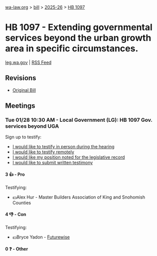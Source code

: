 [wa-law.org](/) > [bill](/bill/) > [2025-26](/bill/2025-26/) > [HB 1097](/bill/2025-26/hb/1097/)

# HB 1097 - Extending governmental services beyond the urban growth area in specific circumstances.
[leg.wa.gov](https://app.leg.wa.gov/billsummary?BillNumber=1097&Year=2025&Initiative=false) | [RSS Feed](./rss.xml)

## Revisions
* [Original Bill](1/)

## Meetings
### Tue 01/28 10:30 AM - Local Government (LG): HB 1097 Gov. services beyond UGA
Sign up to testify:
* [I would like to testify in person during the hearing](https://app.leg.wa.gov/csi/Testifier/Add?chamber=House&mId=32570&aId=162036&caId=25084&tId=1)
* [I would like to testify remotely](https://app.leg.wa.gov/csi/Testifier/Add?chamber=House&mId=32570&aId=162036&caId=25084&tId=2)
* [I would like my position noted for the legislative record](https://app.leg.wa.gov/csi/Testifier/Add?chamber=House&mId=32570&aId=162036&caId=25084&tId=3)
* [I would like to submit written testimony](https://app.leg.wa.gov/csi/Testifier/Add?chamber=House&mId=32570&aId=162036&caId=25084&tId=4)

#### 3 👍 - Pro
Testifying:
* 💵Alex Hur - Master Builders Association of King and Snohomish Counties

#### 4 👎 - Con
Testifying:
* 💵Bryce Yadon - [Futurewise](/org/futurewise/)

#### 0 ❓ - Other
